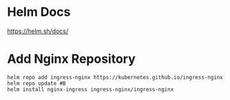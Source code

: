 # Helm Docs

https://helm.sh/docs/

# Add Nginx Repository

```
helm repo add ingress-nginx https://kubernetes.github.io/ingress-nginx
helm repo update #B
helm install nginx-ingress ingress-nginx/ingress-nginx
```
